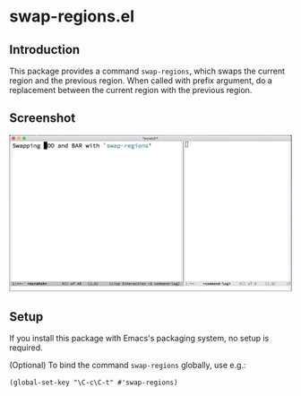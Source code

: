 # swap-regions.el

## Introduction

This package provides a command `swap-regions`, which swaps the current region
and the previous region. When called with prefix argument, do a replacement
between the current region with the previous region.

## Screenshot

![swap-regions.gif](image/swap-regions.gif)

## Setup

If you install this package with Emacs's packaging system, no setup is
required.

(Optional) To bind the command `swap-regions` globally, use e.g.:

    (global-set-key "\C-c\C-t" #'swap-regions)
